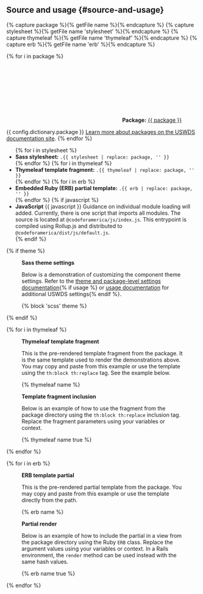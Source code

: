 ## Source and usage {#source-and-usage}

{% capture package %}{% getFile name %}{% endcapture %}
{% capture stylesheet %}{% getFile name 'stylesheet' %}{% endcapture %}
{% capture thymeleaf %}{% getFile name 'thymeleaf' %}{% endcapture %}
{% capture erb %}{% getFile name 'erb' %}{% endcapture %}

{% for i in package %}
<p class="usa-icon-list__item">
  <span class="usa-icon-list__icon"><svg class="usa-icon" aria-hidden="true" focusable="false" role="img"><use href="{{ config.baseUrl }}assets/img/sprite.svg#folder_open"></use></svg></span>
  <span class="usa-icon-list__content"><strong>Package:</strong> <a href="{{ pckg.repository.url }}{{ package | replace: pckg.name, '/tree/main' }}" target="_blank" class="usa-link--external code">{{ package }}</a></span>
</p>

{{ config.dictionary.package }} <a href="https://designsystem.digital.gov/components/packages" target="_blank" rel="noopener nofollow" class="usa-link--external">Learn more about packages on the USWDS documentation site</a>.
{% endfor %}

<ul class="usa-content-list">
  {% for i in stylesheet %}<li><strong>Sass stylesheet:</strong> <code>.{{ stylesheet | replace: package, '' }}</code></li>{% endfor %}
  {% for i in thymeleaf %}<li><strong>Thymeleaf template fragment:</strong> <code>.{{ thymeleaf | replace: package, '' }}</code></li>{% endfor %}
  {% for i in erb %}<li><strong>Embedded Ruby (ERB) partial template:</strong> <code>.{{ erb | replace: package, '' }}</code></li>{% endfor %}
  {% if javascript %}<li><strong>JavaScript</strong> {{ javascript }} Guidance on individual module loading will added. Currently, there is one script that imports all modules. The source is located at
<code>@codeforamerica/js/index.js</code>. This entrypoint is compiled using Rollup.js and distributed to <code>@codeforamerica/dist/js/default.js</code>.</li>{% endif %}
</ul>

{% if theme %}
<div class="border border-base-lighter margin-0 margin-bottom-3 padding-3 radius-lg">
  <figure class="margin-0">
    <figcaption class="margin-bottom-2">
      <strong>Sass theme settings</strong>
      <p>Below is a demonstration of customizing the component theme settings. Refer to the <a href="https://docs.google.com/spreadsheets/d/1nVIAmi6pRDu5Z7II6ttwKryGrdYBhuJYmpO4YjXmuxQ/edit#gid=0" target="_blank" rel="noopener nofollow" class="usa-link--external">theme and package-level settings documentation</a>{% if usage %} or <a href="{{ usage }}" target="_blank" rel="noopener nofollow" class="usa-link--external">usage documentation</a> for additional USWDS settings{% endif %}.</p>
    </figcaption>
    {% block 'scss' theme %}
  </figure>
</div>
{% endif %}

{% for i in thymeleaf %}
<div class="border border-base-lighter margin-0 margin-bottom-3 padding-3 radius-lg">
  <figure class="margin-0 margin-bottom-3">
    <figcaption class="margin-bottom-2">
      <strong id="aria-lb-th-label">Thymeleaf template fragment</strong>
      <p>This is the pre-rendered template fragment from the package. It is the same template used to render the demonstrations above. You may copy and paste from this example or use the template using the <code>th:block th:replace</code> tag. See the example below.</p>
    </figcaption>
    {% thymeleaf name %}
  </figure>

  <figure class="margin-0">
    <figcaption class="margin-bottom-2">
      <strong>Template fragment inclusion</strong>
      <p>Below is an example of how to use the fragment from the package directory using the <code>th:block th:replace</code> inclusion tag. Replace the fragment parameters using your variables or context.</p>
    </figcaption>
    {% thymeleaf name true %}
  </figure>
</div>
{% endfor %}

{% for i in erb %}
<div class="border border-base-lighter margin-0 margin-bottom-3 padding-3 radius-lg">
  <figure class="margin-0 margin-bottom-3">
    <figcaption class="margin-bottom-2">
      <strong>ERB template partial</strong>
      <p>This is the pre-rendered partial template from the package. You may copy and paste from this example or use the template directly from the path.</p>
    </figcaption>
    {% erb name %}
  </figure>

  <figure class="margin-0">
    <figcaption class="margin-bottom-2">
      <strong>Partial render</strong>
      <p>Below is an example of how to include the partial in a view from the package directory using the Ruby <code>ERB</code> class. Replace the argument values using your variables or context. In a Rails environment, the <code>render</code> method can be used instead with the same hash values.</p>
    </figcaption>
    {% erb name true %}
  </figure>
</div>
{% endfor %}
